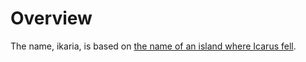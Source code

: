 # Overview
The name, ikaria, is based on [the name of an island where Icarus fell][ikaria wiki].

[ikaria wiki]:https://en.wikipedia.org/wiki/Icaria
